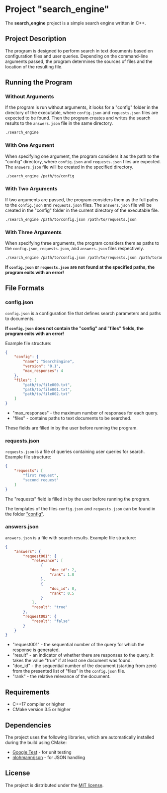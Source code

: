 # Project "search_engine"

The **search_engine** project is a simple search engine written in C++.

## Project Description

The program is designed to perform search in text documents based on configuration files and user queries. Depending on the command-line arguments passed, the program determines the sources of files and the location of the resulting file.

## Running the Program

### Without Arguments

If the program is run without arguments, it looks for a "config" folder in the directory of the executable, where `config.json` and `requests.json` files are expected to be found. Then the program creates and writes the search results to the `answers.json` file in the same directory.

```bash
./search_engine
```

### With One Argument

When specifying one argument, the program considers it as the path to the "config" directory, where `config.json` and `requests.json` files are expected. The `answers.json` file will be created in the specified directory.

```bash
./search_engine /path/to/config
```

### With Two Arguments

If two arguments are passed, the program considers them as the full paths to the `config.json` and `requests.json` files. The `answers.json` file will be created in the "config" folder in the current directory of the executable file.

```bash
./search_engine /path/to/config.json /path/to/requests.json
```

### With Three Arguments

When specifying three arguments, the program considers them as paths to the `config.json`, `requests.json`, and `answers.json` files respectively.

```bash
./search_engine /path/to/config.json /path/to/requests.json /path/to/answers.json
```


__If `config.json` or `requests.json` are not found at the specified paths, the program exits with an error!__


## File Formats

### config.json

`config.json` is a configuration file that defines search parameters and paths to documents.

__If `config.json` does not contain the "config" and "files" fields, the program exits with an error!__

Example file structure:

```json
{
    "config": {
        "name": "SearchEngine",
        "version": "0.1",
        "max_responses": 4
    },
    "files": [
        "path/to/file000.txt",
        "path/to/file001.txt",
        "path/to/file002.txt"
    ]
}
```


- "max_responses" - the maximum number of responses for each query.  
- "files" - contains paths to text documents to be searched.

These fields are filled in by the user before running the program.


### requests.json

`requests.json` is a file of queries containing user queries for search. Example file structure:

```json
{
    "requests": [
        "first request",
        "second request"
    ]
}
```
The "requests" field is filled in by the user before running the program.  

The templates of the files `config.json` and `requests.json` can be found in the folder ["config"](./config).

### answers.json

`answers.json` is a file with search results. Example file structure:

```json
{
    "answers": {
        "request001": {
            "relevance": [
                {
                    "doc_id": 2,
                    "rank": 1.0
                },
                {
                    "doc_id": 0,
                    "rank": 0.5
                }
            ],
            "result": "true"
        },
        "request002": {
            "result": "false"
        }
    }
}
```

- "request001" - the sequential number of the query for which the response is generated.  
- "result" - an indicator of whether there are responses to the query. It takes the value "true" if at least one document was found.  
- "doc_id" - the sequential number of the document (starting from zero) from the presented list of "files" in the `config.json` file.  
- "rank" - the relative relevance of the document. 


## Requirements

- C++17 compiler or higher
- CMake version 3.5 or higher

## Dependencies

The project uses the following libraries, which are automatically installed during the build using CMake:

- [Google Test](https://github.com/google/googletest) - for unit testing
- [nlohmann/json](https://github.com/nlohmann/json) - for JSON handling

## License

The project is distributed under the [MIT license](LICENCE.txt).

